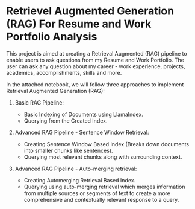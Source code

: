 # Retrievel Augmented Generation (RAG) For Resume and Work Portfolio Analysis

This project is aimed at creating a Retrieval Augmented (RAG) pipeline to enable users to ask questions from my Resume and Work Portfolio. The user can ask any question about my career - work experience, projects, academics, accomplishments, skills and more. 

In the attached notebook, we will follow three approaches to implement Retrieval Augmented Generation (RAG):
1. Basic RAG Pipeline:
    - Basic Indexing of Documents using LlamaIndex.
    - Querying from the Created Index.

2. Advanced RAG Pipeline - Sentence Window Retrieval:
    - Creating Sentence Window Based Index (Breaks down documents into smaller chunks like sentences).
    - Querying most relevant chunks along with surrounding context.

3. Advanced RAG Pipeline - Auto-merging retrieval:
    - Creating Automerging Retrieval Based Index.
    - Querying using auto-merging retrieval which merges information from multiple sources or segments of text to create a more comprehensive and contextually relevant response to a query.